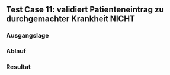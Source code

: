 ## Test Case 11: validiert Patienteneintrag zu durchgemachter Krankheit NICHT

### Ausgangslage


### Ablauf


### Resultat



